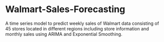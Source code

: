 # Walmart-Sales-Forecasting
A time series model to predict weekly sales of Walmart data consisting of 45 stores located in different regions including store information and monthly sales using ARIMA and Exponential Smoothing. 
